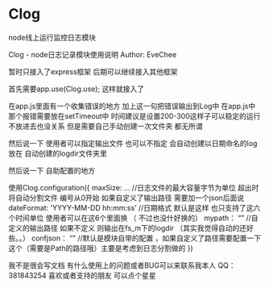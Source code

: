 # Clog
node线上运行监控日志模块

Clog  -  node日志记录模块使用说明
Author: EveChee


暂时只接入了express框架 后期可以继续接入其他框架










首先需要app.use(Clog.use);
这样就接入了






在app.js里面有一个收集错误的地方  加上这一句把错误输出到Log中
在app.js中那个报错需要放在setTimeout中 时间建议是设置200-300这样子可以稳定的运行 
不放进去也没关系  但是需要自己手动创建一次文件夹  都无所谓

然后说一下
使用者可以指定输出文件 也可以不指定 会自动创建以日期命名的log 
放在 自动创建的logdir文件夹里


然后说一下 自助配置的地方

使用Clog.configuration({
	maxSize: …   //日志文件的最大容量字节为单位   超出时将自动分割文件   编号从0开始   如果自定义了输出路径 需要加一个json后面说
	dateFormat: 'YYYY-MM-DD hh:mm:ss’ //日期格式  默认是这样  也只支持了这六个时间单位  使用者可以在这6个里面换  （ 不过也没什好换的）	mypath： “”  //自定义的输出路径 如果不定义  则输出在fs_m下的logdir （其实我觉得自动的还好些。。）
	confjson： “” //默认是模块自带的配置  ，如果自定义了路径需要配置一下这个（需要是Path的路径哦）主要是考虑到日志分割做的
})

我不是很会写文档  有什么使用上的问题或者BUG可以来联系我本人
  QQ： 381843254
喜欢或者支持的朋友  可以点个星星




